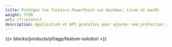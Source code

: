 ```yaml
---
title: Protégez les fichiers PowerPoint sur Windows, Linux et macOS
weight: 7730
url: /fr/protect
description: Application et API gratuites pour ajouter une protection aux présentations PPT, PPTX et ODP
---
```


{{< blocks/products/pf/agp/feature-solution >}} 

